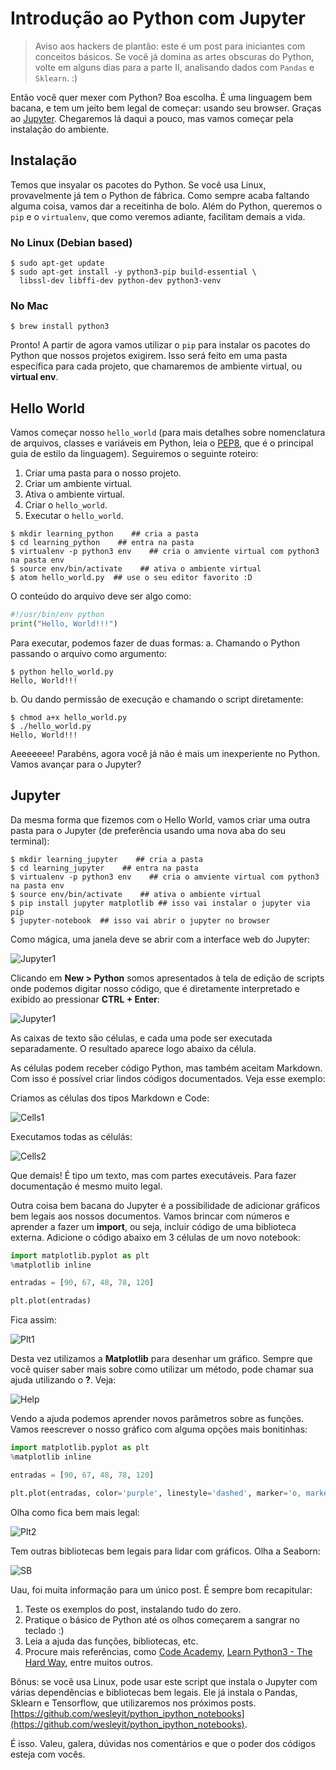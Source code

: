 Introdução ao Python com Jupyter
================================

> Aviso aos hackers de plantão: este é um post para iniciantes com conceitos
> básicos. Se você já domina as artes obscuras do Python, volte em alguns dias
> para a parte II, analisando dados com `Pandas` e `Sklearn`. :)

Então você quer mexer com Python? Boa escolha. É uma linguagem bem bacana,
e tem um jeito bem legal de começar: usando seu browser. Graças ao
[Jupyter](http://jupyter.org). Chegaremos lá daqui a pouco, mas vamos
começar pela instalação do ambiente.


Instalação
----------

Temos que insyalar os pacotes do Python. Se você usa Linux, provavelmente já
tem o Python de fábrica. Como sempre acaba faltando alguma coisa, vamos
dar a receitinha de bolo. Além do Python, queremos o `pip` e o `virtualenv`,
que como veremos adiante, facilitam demais a vida.


### No Linux (Debian based)

```
$ sudo apt-get update
$ sudo apt-get install -y python3-pip build-essential \
  libssl-dev libffi-dev python-dev python3-venv
```

### No Mac
```
$ brew install python3
```

Pronto! A partir de agora vamos utilizar o `pip` para instalar os pacotes do
Python que nossos projetos exigirem. Isso será feito em uma pasta específica
para cada projeto, que chamaremos de ambiente virtual, ou **virtual env**.


Hello World
-----------

Vamos começar nosso `hello_world` (para mais detalhes sobre nomenclatura de
arquivos, classes e variáveis em Python, leia o
[PEP8](https://www.python.org/dev/peps/pep-0008), que é o principal guia
de estilo da linguagem). Seguiremos o seguinte roteiro:

1.  Criar uma pasta para o nosso projeto.
2.  Criar um ambiente virtual.
3.  Ativa o ambiente virtual.
4.  Criar o `hello_world`.
5.  Executar o `hello_world`.

```shell
$ mkdir learning_python    ## cria a pasta
$ cd learning_python    ## entra na pasta
$ virtualenv -p python3 env    ## cria o amviente virtual com python3 na pasta env
$ source env/bin/activate    ## ativa o ambiente virtual
$ atom hello_world.py  ## use o seu editor favorito :D
```

O conteúdo do arquivo deve ser algo como:

```python
#!/usr/bin/env python
print("Hello, World!!!")
```

Para executar, podemos fazer de duas formas:
a. Chamando o Python passando o arquivo como argumento:

```shell
$ python hello_world.py
Hello, World!!!
```

b. Ou dando permissão de execução e chamando o script diretamente:

```shell
$ chmod a+x hello_world.py
$ ./hello_world.py
Hello, World!!!
```
Aeeeeeee! Parabéns, agora você já não é mais um inexperiente no Python.
Vamos avançar para o Jupyter?


Jupyter
-------

Da mesma forma que fizemos com o Hello World, vamos criar uma outra pasta
para o Jupyter (de preferência usando uma nova aba do seu terminal):

```shell
$ mkdir learning_jupyter    ## cria a pasta
$ cd learning_jupyter    ## entra na pasta
$ virtualenv -p python3 env    ## cria o amviente virtual com python3 na pasta env
$ source env/bin/activate    ## ativa o ambiente virtual
$ pip install jupyter matplotlib ## isso vai instalar o jupyter via pip
$ jupyter-notebook  ## isso vai abrir o jupyter no browser
```

Como mágica, uma janela deve se abrir com a interface web do Jupyter:

![Jupyter1](./Screenshot_20170612_124247.png)

Clicando em **New > Python** somos apresentados à tela de edição de scripts onde
podemos digitar nosso código, que é diretamente interpretado e exibido ao
pressionar **CTRL + Enter**:

![Jupyter1](./Screenshot_20170612_124536.png)

As caixas de texto são células, e cada uma pode ser executada separadamente.
O resultado aparece logo abaixo da célula.

As células podem receber código Python, mas também aceitam Markdown. Com isso é possível criar lindos códigos documentados. Veja esse exemplo:

Criamos as células dos tipos Markdown e Code:

![Cells1](./Screenshot_20170612_125538.png)

Executamos todas as célulás:

![Cells2](./Screenshot_20170612_130236.png)

Que demais! É tipo um texto, mas com partes executáveis. Para fazer documentação é mesmo
muito legal.

Outra coisa bem bacana do Jupyter é a possibilidade de adicionar gráficos bem legais aos nossos documentos. Vamos brincar com números e aprender a fazer um **import**, ou seja, incluir código de uma
biblioteca externa. Adicione o código abaixo em 3 células de um novo notebook:

```python
import matplotlib.pyplot as plt
%matplotlib inline

entradas = [90, 67, 48, 78, 120]

plt.plot(entradas)
```

Fica assim:

![Plt1](./Screenshot_20170612_132723.png)

Desta vez utilizamos a **Matplotlib** para desenhar um gráfico. Sempre que você quiser saber mais sobre como utilizar um método, pode chamar sua ajuda utilizando o **?**. Veja:

![Help](./Screenshot_20170612_133112.png)

Vendo a ajuda podemos aprender novos parâmetros sobre as funções. Vamos reescrever o nosso gráfico com alguma opções mais bonitinhas:

```python
import matplotlib.pyplot as plt
%matplotlib inline

entradas = [90, 67, 48, 78, 120]

plt.plot(entradas, color='purple', linestyle='dashed', marker='o, markerfacecolor='yellow', markersize=12)
```

Olha como fica bem mais legal:

![Plt2](./Screenshot_20170612_133505.png)

Tem outras bibliotecas bem legais para lidar com gráficos. Olha a Seaborn:

![SB](./Screenshot_20170612_133759.png)

Uau, foi muita informação para um único post. É sempre bom recapitular:

1.  Teste os exemplos do post, instalando tudo do zero.
2.  Pratique o básico de Python até os olhos começarem a sangrar no teclado :)
3.  Leia a ajuda das funções, bibliotecas, etc.
4.  Procure mais referências, como [Code Academy](https://www.codecademy.com/pt-BR/learn/python), [Learn Python3 - The Hard Way](https://learnpythonthehardway.org/python3/), entre muitos outros.

Bônus: se você usa Linux, pode usar este script que instala o Jupyter com várias dependências e bibliotecas bem legais. Ele já instala o Pandas, Sklearn e Tensorflow, que utilizaremos nos próximos posts. [https://github.com/wesleyit/python_ipython_notebooks](https://github.com/wesleyit/python_ipython_notebooks).

É isso. Valeu, galera, dúvidas nos comentários e que o poder dos códigos esteja com vocês.
